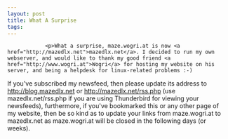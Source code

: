 ```yaml
---
layout: post
title: What A Surprise
tags:
---
```



                <p>What a surprise, maze.wogri.at is now <a href="http://mazedlx.net">mazedlx.net</a>. I decided to run my own webserver, and would like to thank my good friend <a href="http://www.wogri.at">Wogri</a> for hosting my website on his server, and being a helpdesk for linux-related problems :-)
If you've subscribed my newsfeed, then please update its address to <a href="http://blog.mazedlx.net/"><a href="http://blog.mazedlx.net">http://blog.mazedlx.net</a></a> or <a href="http://mazedlx.net/rss.php"><a href="http://mazedlx.net/rss.php">http://mazedlx.net/rss.php</a></a> (use mazedlx.net/rss.php if you are using Thunderbird for viewing your newsfeeds), furthermore, if you've bookmarked this or any other page of my website, then be so kind as to update your links from maze.wogri.at to mazedlx.net as maze.wogri.at will be closed in the following days (or weeks).</p>
